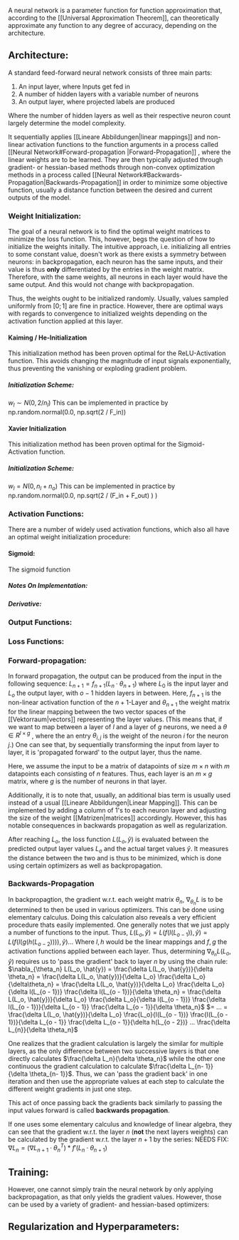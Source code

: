 A neural network is a parameter function for function approximation that, according to the [[Universal Approximation Theorem]], can theoretically approximate any function to any degree of accuracy, depending on the architecture. 
## Architecture:
A standard feed-forward neural network consists of three main parts:
1. An input layer, where Inputs get fed in
2. A number of hidden layers with a variable number of neurons
3. An output layer, where projected labels are produced

Where the number of hidden layers as well as their respective neuron count largely determine the model complexity.

It sequentially applies [[Lineare Abbildungen|linear mappings]] and non-linear activation functions to the function arguments in a process called [[Neural Network#Forward-propagation |Forward-Propagation]] , where the linear weights are to be learned. 
They are then typically adjusted through gradient- or hessian-based methods through non-convex optimization methods in a process called [[Neural Network#Backwards-Propagation|Backwards-Propagation]] in order to minimize some objective function, usually a distance function between the desired and current outputs of the model.

### Weight Initialization:
The goal of a neural network is to find the optimal weight matrices to minimize the loss function. This, however, begs the question of how to initialize the weights initally. 
The intuitive approach, i.e. initializing all entries to some constant value, doesn't work as there exists a symmetry between neurons: in backpropagation, each neuron has the same inputs, and their value is thus **only** differentiated by the entries in the weight matrix. Therefore, with the same weights, all neurons in each layer would have the same output. And this would not change with backpropagation. 

Thus, the weights ought to be initialized randomly. Usually, values sampled uniformly from $[0; 1]$ are fine in practice. However, there are optimal ways with regards to convergence to initialized weights depending on the activation function applied at this layer.

#### Kaiming / He-Initialization
This initialization method has been proven optimal for the ReLU-Activation function. This avoids changing the magnitude of input signals exponentially, thus preventing the vanishing or exploding gradient problem.

##### Initialization Scheme:
$w_l \sim N(0, 2/n_l)$ 
This can be implemented in practice by 
np.random.normal(0.0, np.sqrt(2 / F_in))

#### Xavier Initialization
This initialization method has been proven optimal for the Sigmoid-Activation function.

##### Initialization Scheme:
$w_l = N(0, n_l + n_o)$
This can be implemented in practice by
np.random.normal(0.0, np.sqrt(2 / (F_in + F_out) ) )


### Activation Functions:
There are a number of widely used activation functions, which also all have an optimal weight initialization procedure:

#### Sigmoid:
The sigmoid function

##### Notes On Implementation:

##### Derivative:


### Output Functions:

### Loss Functions:


### Forward-propagation:
In forward propagation, the output can be produced from the input in the following sequence:
$L_{n + 1} =  f_{n + 1} (L_{n} \cdot \theta_{n + 1})$ 
where $L_0$ is the input layer and $L_o$ the output layer, with $o - 1$ hidden layers in between.
Here, $f_{n+1}$ is the non-linear activation function of the $n + 1$-Layer and $\theta_{n + 1}$ the weight matrix for the linear mapping between the two vector spaces of the [[Vektorraum|vectors]] representing the layer values. 
(This means that, if we want to map between a layer of $l$ and a layer of $g$ neurons, we need a $\theta \in R^{l \times g}$ , where the an entry $\theta_{i, j}$ is the weight of the neuron $i$ for the neuron $j$.)
One can see that, by sequentially transforming the input from layer to layer, it is 'propagated forward' to the output layer, thus the name.

Here, we assume the input to be a matrix of datapoints of size $m \times n$  with $m$ datapoints each consisting of $n$ features. Thus, each layer is an $m \times g$ matrix, where $g$ is the number of neurons in that layer.

Additionally, it is to note that, usually, an additional bias term is usually used instead of a usual [[Lineare Abbildungen|Linear Mapping]]. This can be implemented by adding a column of $1$'s to each neuron layer and adjusting the size of the weight [[Matrizen|matrices]] accordingly. 
However, this has notable consequences in backwards propagation as well as regularization.

After reaching $L_o$, the loss function $L(L_o, \hat{y})$ is evaluated between the predicted output layer values $L_o$ and the actual target values $\hat{y}$. 
It measures the distance between the two and is thus to be minimized, which is done using certain optimizers as well as backpropagation.     
### Backwards-Propagation
In backpropagtion, the gradient w.r.t. each weight matrix $\theta_n$, $\nabla_{\theta_n} L$ is to be determined to then be used in various optimizers. 
This can be done using elementary calculus. 
Doing this calculation also reveals a very efficient procedure thats easily implemented.
One generally notes that we just apply a number of functions to the input.
Thus, $L(L_o, \hat{y}) = L(  f(l(L_{o - 1})) , \hat{y}) = L(  f(l(g(h(L_{o - 2})))) , \hat{y})...$
Where $l,h$ would be the linear mappings and $f, g$ the activation functions applied between each layer.
Thus, determining $\nabla_{\theta_n} L(L_o, \hat{y})$ requires us to 'pass the gradient' back to layer $n$ by using the chain rule:
$\nabla_{\theta_n} L(L_o, \hat{y}) = \frac{\delta L(L_o, \hat{y})}{\delta \theta_n} =  \frac{\delta L(L_o, \hat{y})}{\delta L_o} \frac{\delta L_o}{\delta\theta_n} = \frac{\delta L(L_o, \hat{y})}{\delta L_o} \frac{\delta L_o}{\delta l(L_{o - 1})} \frac{\delta l(L_{o - 1})}{\delta \theta_n} = \frac{\delta L(L_o, \hat{y})}{\delta L_o} \frac{\delta L_o}{\delta l(L_{o - 1})} \frac{\delta l(L_{o - 1})}{\delta L_{o - 1}} \frac{\delta L_{o - 1}}{\delta \theta_n}$ 
$= ... = \frac{\delta L(L_o, \hat{y})}{\delta L_o} \frac{L_o}{l(L_{o - 1})} \frac{l(L_{o - 1})}{\delta L_{o - 1}} \frac{\delta L_{o - 1}}{\delta h(L_{o - 2})} ... \frac{\delta L_{n}}{\delta \theta_n}$ 

One realizes that the gradient calculation is largely the similar for multiple layers, as the only difference between two successive layers is that one directly calculates $\frac{\delta L_n}{\delta \theta_n}$  while the other one continuous the gradient calculation to calculate $\frac{\delta L_{n- 1}}{\delta \theta_{n- 1}}$. 
Thus, we can 'pass the gradient back' in one iteration and then use the appropriate values at each step to calculate the different weight gradients in just one step.

This act of once passing back the gradients back similarly to passing the input values forward is called **backwards propagation**. 

If one uses some elementary calculus and knowledge of linear algebra, they can see that the gradient w.r.t. the layer $n$ (**not** the next layers weights) can be calculated by the gradient w.r.t. the layer $n + 1$ by the series: NEEDS FIX:
$\nabla L_{n} =  (\nabla L_{n + 1} \cdot \theta_n^T ) * f'(L_n \cdot \theta_{n + 1})$  
## Training:
However, one cannot simply train the neural network by only applying backpropagation, as that only yields the gradient values. However, those can be used by a variety of gradient- and hessian-based optimizers:
## Regularization and Hyperparameters:

